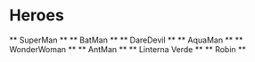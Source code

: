 # Heroes

** SuperMan **
** BatMan **
** DareDevil **
** AquaMan **
** WonderWoman **
** AntMan **
** Linterna Verde **
** Robin **
